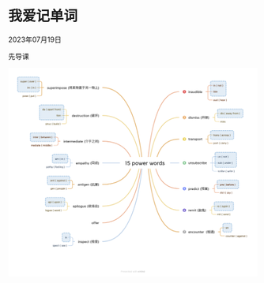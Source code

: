 # 我爱记单词
<div class="date">2023年07月19日</div>

先导课
<div>
    <img id="content" src="pic/words/000-15 power words.png">
</div>
